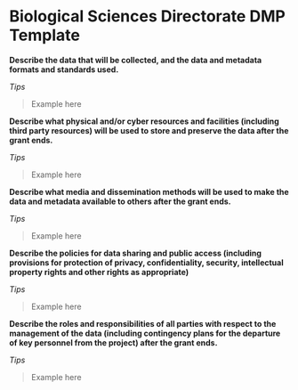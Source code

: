 # Biological Sciences Directorate DMP Template  

**Describe the data that will be collected, and the data and metadata formats and standards used.**

*Tips*

> Example here 

**Describe what physical and/or cyber resources and facilities (including third party resources) will be used to store and preserve the data after the grant ends.**

*Tips*

> Example here 

**Describe what media and dissemination methods will be used to make the data and metadata available to others after the grant ends.**

*Tips* 

> Example here 

**Describe the policies for data sharing and public access (including provisions for protection of privacy, confidentiality, security, intellectual property rights and other rights as appropriate)**

*Tips*

> Example here 

**Describe the roles and responsibilities of all parties with respect to the management of the data (including contingency plans for the departure of key personnel from the project) after the grant ends.**

*Tips*

> Example here 
